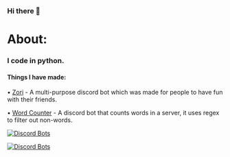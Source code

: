 ### Hi there 👋




# About:

### I code in python.

#### Things I have made:
• [Zori](https://top.gg/bot/811283944175304705) - A multi-purpose discord bot which was made for people to have fun with their friends.

• [Word Counter](https://github.com/soulrika/Word-counter-bot) - A discord bot that counts words in a server, it uses regex to filter out non-words.





[![Discord Bots](https://top.gg/api/widget/811283944175304705.svg)](https://top.gg/bot/811283944175304705)


[![Discord Bots](https://top.gg/api/widget/828031905776533554.svg)](https://top.gg/bot/828031905776533554)


